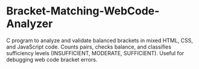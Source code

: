 # Bracket-Matching-WebCode-Analyzer
C program to analyze and validate balanced brackets in mixed HTML, CSS, and JavaScript code. Counts pairs, checks balance, and classifies sufficiency levels (INSUFFICIENT, MODERATE, SUFFICIENT). Useful for debugging web code bracket errors.

